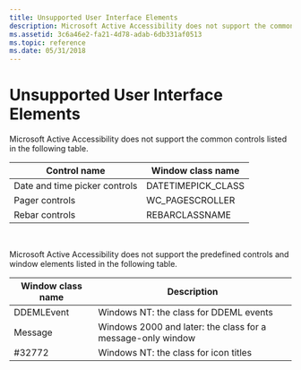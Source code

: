 ```yaml
---
title: Unsupported User Interface Elements
description: Microsoft Active Accessibility does not support the common controls listed in the following table.
ms.assetid: 3c6a46e2-fa21-4d78-adab-6db331af0513
ms.topic: reference
ms.date: 05/31/2018
---
```


# Unsupported User Interface Elements

Microsoft Active Accessibility does not support the common controls listed in the following table.



| Control name                  | Window class name   |
|-------------------------------|---------------------|
| Date and time picker controls | DATETIMEPICK\_CLASS |
| Pager controls                | WC\_PAGESCROLLER    |
| Rebar controls                | REBARCLASSNAME      |



 

Microsoft Active Accessibility does not support the predefined controls and window elements listed in the following table.



| Window class name | Description                                                 |
|-------------------|-------------------------------------------------------------|
| DDEMLEvent        | Windows NT: the class for DDEML events                      |
| Message           | Windows 2000 and later: the class for a message-only window |
| \#32772           | Windows NT: the class for icon titles                       |



 

 

 




